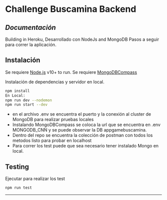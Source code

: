 # Challenge Buscamina Backend
## _Documentación_


Building in Heroku, 
Desarrollado con NodeJs and MongoDB
Pasos a seguir para correr la aplicación.

## Instalación

Se requiere [Node.js](https://nodejs.org/) v10+ to run.
Se requiere [MongoDBCompass](https://www.mongodb.com/try/download/compass/)

Instalación de dependencias y servidor en local.
```sh
npm install
En Local: 
npm run dev --nodemon
npm run start --dev
```

- en el archivo .env se encuentra el puerto y la conexión al cluster de MongoDB para realizar pruebas locales
- Instalando MongoDBCompass se coloca la url que se encuentra en .env MONGODB_CNN y se puede observar la DB appgamebuscamina.
- Dentro del repo se encuentra la colección de postman con todos los metodos listo para probar en localhost
- Para correr los test puede que sea necesario tener instalado Mongo en local.

## Testing
Ejecutar para realizar los test
```sh
npm run test
```

-------------------------------------
